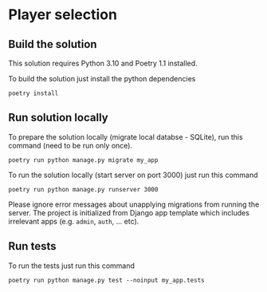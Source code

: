 # Player selection

## Build the solution
This solution requires Python 3.10 and Poetry 1.1 installed.

To build the solution just install the python dependencies
```shell
poetry install
```

## Run solution locally
To prepare the solution locally (migrate local databse - SQLite), run this command (need to be run only once).
```shell
poetry run python manage.py migrate my_app
```


To run the solution locally (start server on port 3000) just run this command
```shell
poetry run python manage.py runserver 3000
```

Please ignore error messages about unapplying migrations from running the server. The project is initialized from Django app template which includes
irrelevant apps (e.g. `admin`, `auth`, ... etc).

## Run tests
To run the tests just run this command
```shell
poetry run python manage.py test --noinput my_app.tests
```
